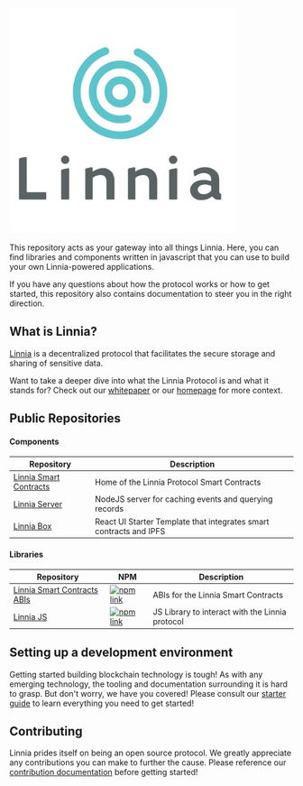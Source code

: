 <img src="./linnia-logo.jpg" width="400" height="400" />

This repository acts as your gateway into all things Linnia. Here, you can find libraries and components written in javascript that you can use to build your own Linnia-powered applications.

If you have any questions about how the protocol works or how to get started, this repository also contains documentation to steer you in the right direction.

## What is Linnia?

[Linnia](https://consensys.github.io/linnia-homepage/) is a decentralized protocol that facilitates the secure storage and sharing of sensitive data.

Want to take a deeper dive into what the Linnia Protocol is and what it stands for? Check out our [whitepaper](/introducing-linnia.pdf) or our [homepage](https://consensys.github.io/linnia-homepage/) for more context.

## Public Repositories

#### Components

| Repository                                                                        |  Description                                                        |
| --------------------------------------------------------------------------------- | ------------------------------------------------------------------- |
| [Linnia Smart Contracts](https://github.com/ConsenSys/Linnia-Smart-Contracts)     | Home of the Linnia Protocol Smart Contracts                       |
| [Linnia Server](https://github.com/ConsenSys/linnia-server)                       | NodeJS server for caching events and querying records               |
| [Linnia Box](https://github.com/ConsenSys/linnia-box)                             | React UI Starter Template that integrates smart contracts and IPFS  |

#### Libraries

| Repository                                                                             |  NPM                                                                                                                                | Description                |
| -------------------------------------------------------------------------------------- | ----------------------------------------------------------------------------------------------------------------------------------- | -------------------------- |
| [Linnia Smart Contracts ABIs](https://github.com/ConsenSys/Linnia-Smart-Contracts)     | [![npm link](https://img.shields.io/badge/npm-linnia--smart--contracts-blue.svg)](https://www.npmjs.com/package/@linniaprotocol/linnia-smart-contracts) | ABIs for the Linnia Smart Contracts |
| [Linnia JS](https://github.com/ConsenSys/linnia-js)                                    | [![npm link](https://img.shields.io/badge/npm-linnia--js-blue.svg)](https://www.npmjs.com/package/@linniaprotocol/linnia-js) | JS Library to interact with the Linnia protocol |

## Setting up a development environment

Getting started building blockchain technology is tough! As with any emerging technology, the tooling and documentation surrounding it is hard to grasp. But don't worry, we have you covered! Please consult our [starter guide](./GETTING_STARTED.md) to learn everything you need to get started!

## Contributing

Linnia prides itself on being an open source protocol. We greatly appreciate any contributions you can make to further the cause. Please reference our [contribution documentation](./CONTRIBUTING.md) before getting started!
